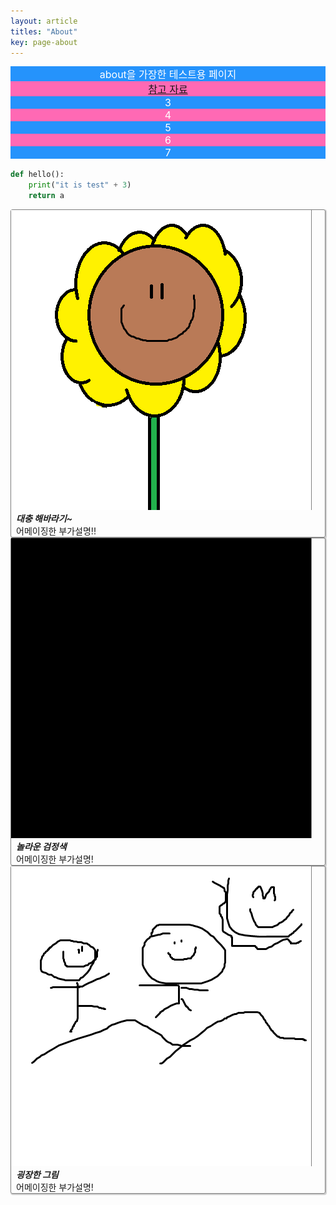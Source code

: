 ```yaml
---
layout: article
titles: "About"
key: page-about
---
```


<style>
  .swiper-demo {
    height: 150px;
  }
  .swiper-demo .swiper__slide {
    display: flex;
    align-items: center;
    justify-content: center;
    font-size: 1rem;
    color: #fff;
  }
  .swiper-demo .swiper__slide:nth-child(even) {
    background-color: #ff69b4;
  }
  .swiper-demo .swiper__slide:nth-child(odd) {
    background-color: #2593fc;
  }
  .swiper-demo--dark .swiper__slide:nth-child(even) {
    background-color: #312;
  }
  .swiper-demo--dark .swiper__slide:nth-child(odd) {
    background-color: #123;
  }
  .swiper-demo--image .swiper__slide:nth-child(n) {
    background-color: #000;
  }

  #grid_for_list{
    box-shadow: 1px 1px 1px 1px #ccc;  
    border: 1px solid gray;
    border-radius: 3px;
    cursor: pointer;
  }
  #cell_for_list{
    padding: 0 0 0 0;
  }
  #h_for_list{
    margin: 0 0 0 0.5rem;
  }
  #p_for_list{
    margin: 0 0 0 0.5rem;
  }
  div.cell img{
    border-right: 1px solid gray;
  }

</style>



<div class="swiper swiper--light my-3 swiper-demo swiper-demo--1">
  <div class="swiper__wrapper">
    <div class="swiper__slide">
      about을 가장한 테스트용 페이지    
    </div>
    <div class="swiper__slide">
      <a href="https://tianqi.name/jekyll-TeXt-theme/test/">참고 자료</a>
    </div>
    <div class="swiper__slide">3</div>
    <div class="swiper__slide">4</div>
    <div class="swiper__slide">5</div>
    <div class="swiper__slide">6</div>
    <div class="swiper__slide">7</div>
  </div>
  <div class="swiper__button swiper__button--prev fas fa-chevron-left"></div>
  <div class="swiper__button swiper__button--next fas fa-chevron-right"></div>
</div>


```python
def hello():
    print("it is test" + 3)
    return a
```

<div class="grid" id="grid_for_list" onclick="location.href='https://eunseong-park.github.io/';">
  <div class="cell cell--2"><img src="/imgs/etc/3.png"></div>
  <div class="cell cell--auto">
    <h5 id="h_for_list">대충 해바라기~</h5>
    <p id="p_for_list">어메이징한 부가설명!!</p>
  </div>
</div>

<div class="grid" id="grid_for_list" onclick="location.href='https://eunseong-park.github.io/';">
  <div class="cell cell--2"><img src="/imgs/etc/2.png"></div>
  <div class="cell cell--auto">
    <h5 id="h_for_list">놀라운 검정색</h5>
    <p id="p_for_list">어메이징한 부가설명!</p>
  </div>
</div>

<div class="grid" id="grid_for_list" onclick="location.href='https://eunseong-park.github.io/';">
  <div class="cell cell--2"><img src="/imgs/etc/1.png"></div>
  <div class="cell cell--auto">
    <h5 id="h_for_list">굉장한 그림</h5>
    <p id="p_for_list">어메이징한 부가설명!</p>
  </div>
</div>








<!-- SCRIPT -->
<script>
  {%- include scripts/lib/swiper.js -%}
  var SOURCES = window.TEXT_VARIABLES.sources;
  window.Lazyload.js(SOURCES.jquery, function() {
    $('.swiper-demo--0').swiper();
    $('.swiper-demo--1').swiper();
    $('.swiper-demo--2').swiper();
    $('.swiper-demo--3').swiper();
    $('.swiper-demo--4').swiper({ animation: false });
  });
</script>